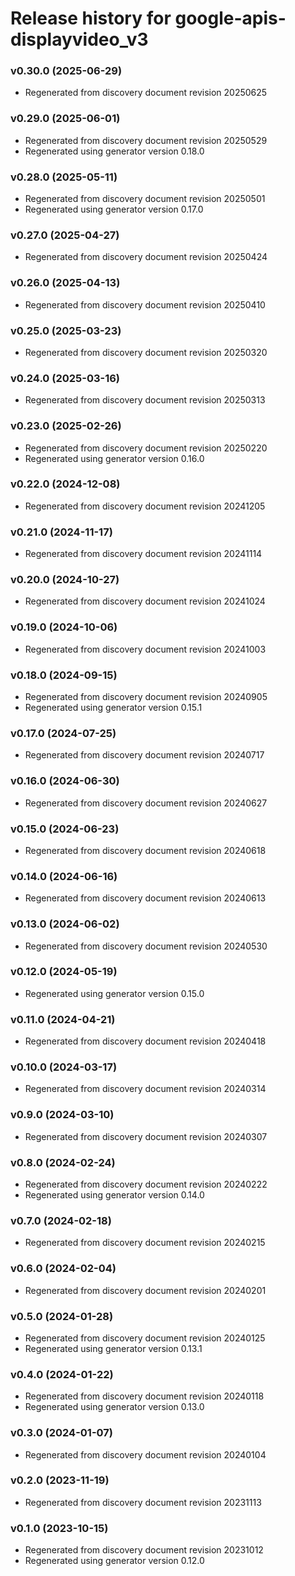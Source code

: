 # Release history for google-apis-displayvideo_v3

### v0.30.0 (2025-06-29)

* Regenerated from discovery document revision 20250625

### v0.29.0 (2025-06-01)

* Regenerated from discovery document revision 20250529
* Regenerated using generator version 0.18.0

### v0.28.0 (2025-05-11)

* Regenerated from discovery document revision 20250501
* Regenerated using generator version 0.17.0

### v0.27.0 (2025-04-27)

* Regenerated from discovery document revision 20250424

### v0.26.0 (2025-04-13)

* Regenerated from discovery document revision 20250410

### v0.25.0 (2025-03-23)

* Regenerated from discovery document revision 20250320

### v0.24.0 (2025-03-16)

* Regenerated from discovery document revision 20250313

### v0.23.0 (2025-02-26)

* Regenerated from discovery document revision 20250220
* Regenerated using generator version 0.16.0

### v0.22.0 (2024-12-08)

* Regenerated from discovery document revision 20241205

### v0.21.0 (2024-11-17)

* Regenerated from discovery document revision 20241114

### v0.20.0 (2024-10-27)

* Regenerated from discovery document revision 20241024

### v0.19.0 (2024-10-06)

* Regenerated from discovery document revision 20241003

### v0.18.0 (2024-09-15)

* Regenerated from discovery document revision 20240905
* Regenerated using generator version 0.15.1

### v0.17.0 (2024-07-25)

* Regenerated from discovery document revision 20240717

### v0.16.0 (2024-06-30)

* Regenerated from discovery document revision 20240627

### v0.15.0 (2024-06-23)

* Regenerated from discovery document revision 20240618

### v0.14.0 (2024-06-16)

* Regenerated from discovery document revision 20240613

### v0.13.0 (2024-06-02)

* Regenerated from discovery document revision 20240530

### v0.12.0 (2024-05-19)

* Regenerated using generator version 0.15.0

### v0.11.0 (2024-04-21)

* Regenerated from discovery document revision 20240418

### v0.10.0 (2024-03-17)

* Regenerated from discovery document revision 20240314

### v0.9.0 (2024-03-10)

* Regenerated from discovery document revision 20240307

### v0.8.0 (2024-02-24)

* Regenerated from discovery document revision 20240222
* Regenerated using generator version 0.14.0

### v0.7.0 (2024-02-18)

* Regenerated from discovery document revision 20240215

### v0.6.0 (2024-02-04)

* Regenerated from discovery document revision 20240201

### v0.5.0 (2024-01-28)

* Regenerated from discovery document revision 20240125
* Regenerated using generator version 0.13.1

### v0.4.0 (2024-01-22)

* Regenerated from discovery document revision 20240118
* Regenerated using generator version 0.13.0

### v0.3.0 (2024-01-07)

* Regenerated from discovery document revision 20240104

### v0.2.0 (2023-11-19)

* Regenerated from discovery document revision 20231113

### v0.1.0 (2023-10-15)

* Regenerated from discovery document revision 20231012
* Regenerated using generator version 0.12.0

